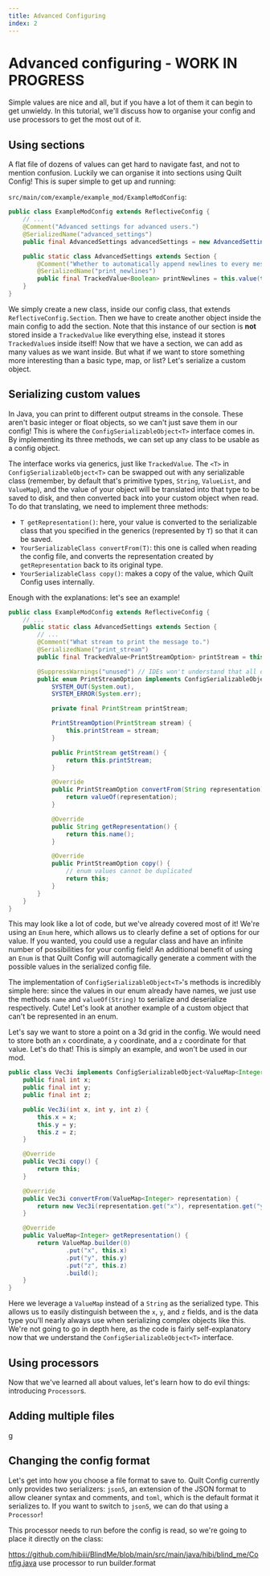 ```yaml
---
title: Advanced Configuring
index: 2
---
```


# Advanced configuring - WORK IN PROGRESS

Simple values are nice and all, but if you have a lot of them it can begin to get unwieldy. In this tutorial, we'll discuss how to organise your config and use processors to get the most out of it.

## Using sections

A flat file of dozens of values can get hard to navigate fast, and not to mention confusion. Luckily we can organise it into sections using Quilt Config! This is super simple to get up and running:

`src/main/com/example/example_mod/ExampleModConfig`:

```java
public class ExampleModConfig extends ReflectiveConfig {
    // ...
    @Comment("Advanced settings for advanced users.")
    @SerializedName("advanced_settings")
	public final AdvancedSettings advancedSettings = new AdvancedSettings();

	public static class AdvancedSettings extends Section {
		@Comment("Whether to automatically append newlines to every message printed.")
		@SerializedName("print_newlines")
		public final TrackedValue<Boolean> printNewlines = this.value(true);
	}
}
```

We simply create a new class, inside our config class, that extends `ReflectiveConfig.Section`. Then we have to create another object inside the main config to add the section. Note that this instance of our section is **not** stored inside a `TrackedValue` like everything else, instead it stores `TrackedValue`s inside itself! Now that we have a section, we can add as many values as we want inside. But what if we want to store something more interesting than a basic type, map, or list? Let's serialize a custom object.

## Serializing custom values

In Java, you can print to different output streams in the console. These aren't basic integer or float objects, so we can't just save them in our config! This is where the `ConfigSerializableObject<T>` interface comes in. By implementing its three methods, we can set up any class to be usable as a config object.

The interface works via generics, just like `TrackedValue`. The `<T>` in `ConfigSerializableObject<T>` can be swapped out with any serializable class (remember, by default that's primitive types, `String`, `ValueList`, and `ValueMap`), and the value of your object will be translated into that type to be saved to disk, and then converted back into your custom object when read. To do that translating, we need to implement three methods:
- `T getRepresentation()`: here, your value is converted to the serializable class that you specified in the generics (represented by `T`) so that it can be saved.
- `YourSerializableClass convertFrom(T)`: this one is called when reading the config file, and converts the representation created by `getRepresentation` back to its original type.
- `YourSerializableClass copy()`: makes a copy of the value, which Quilt Config uses internally.

Enough with the explanations: let's see an example!

```java
public class ExampleModConfig extends ReflectiveConfig {
	// ...
	public static class AdvancedSettings extends Section {
		// ...
		@Comment("What stream to print the message to.")
		@SerializedName("print_stream")
		public final TrackedValue<PrintStreamOption> printStream = this.value(PrintStreamOption.SYSTEM_OUT);

		@SuppressWarnings("unused") // IDEs won't understand that all options in this enum can be used via the config
		public enum PrintStreamOption implements ConfigSerializableObject<String> {
			SYSTEM_OUT(System.out),
			SYSTEM_ERROR(System.err);

			private final PrintStream printStream;

			PrintStreamOption(PrintStream stream) {
				this.printStream = stream;
			}

			public PrintStream getStream() {
				return this.printStream;
			}

			@Override
			public PrintStreamOption convertFrom(String representation) {
				return valueOf(representation);
			}

			@Override
			public String getRepresentation() {
				return this.name();
			}

			@Override
			public PrintStreamOption copy() {
				// enum values cannot be duplicated
				return this;
			}
		}
	}
}
```

This may look like a lot of code, but we've already covered most of it! We're using an `Enum` here, which allows us to clearly define a set of options for our value. If you wanted, you could use a regular class and have an infinite number of possibilities for your config field! An additional benefit of using an `Enum` is that Quilt Config will automagically generate a comment with the possible values in the serialized config file.

The implementation of `ConfigSerializableObject<T>`'s methods is incredibly simple here: since the values in our enum already have names, we just use the methods `name` and `valueOf(String)` to serialize and deserialize respectively. Cute! Let's look at another example of a custom object that can't be represented in an enum.

Let's say we want to store a point on a 3d grid in the config. We would need to store both an `x` coordinate, a `y` coordinate, and a `z` coordinate for that value. Let's do that! This is simply an example, and won't be used in our mod.

```java
public class Vec3i implements ConfigSerializableObject<ValueMap<Integer>> {
	public final int x;
	public final int y;
	public final int z;

	public Vec3i(int x, int y, int z) {
		this.x = x;
		this.y = y;
		this.z = z;
	}

	@Override
	public Vec3i copy() {
		return this;
	}

	@Override
	public Vec3i convertFrom(ValueMap<Integer> representation) {
		return new Vec3i(representation.get("x"), representation.get("y"), representation.get("z"));
	}

	@Override
	public ValueMap<Integer> getRepresentation() {
		return ValueMap.builder(0)
				.put("x", this.x)
				.put("y", this.y)
				.put("z", this.z)
				.build();
	}
}
```

Here we leverage a `ValueMap` instead of a `String` as the serialized type. This allows us to easily distinguish between the `x`, `y`, and `z` fields, and is the data type you'll nearly always use when serializing complex objects like this. We're not going to go in depth here, as the code is fairly self-explanatory now that we understand the `ConfigSerializableObject<T>` interface.

## Using processors

Now that we've learned all about values, let's learn how to do evil things: introducing `Processor`s.

## Adding multiple files

g

## Changing the config format

Let's get into how you choose a file format to save to. Quilt Config currently only provides two serializers: `json5`, an extension of the JSON format to allow cleaner syntax and comments, and `toml`, which is the default format it serializes to. If you want to switch to `json5`, we can do that using a `Processor`!

This processor needs to run before the config is read, so we're going to place it directly on the class:

https://github.com/hibiii/BlindMe/blob/main/src/main/java/hibi/blind_me/Config.java use processor to run builder.format
